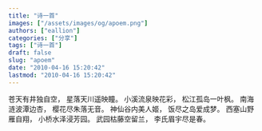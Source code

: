 ```yaml
---
title: "诗一首"
images: ["/assets/images/og/apoem.png"]
authors: ["eallion"]
categories: ["分享"]
tags: ["诗一首"]
draft: false
slug: "apoem"
date: "2010-04-16 15:20:42"
lastmod: "2010-04-16 15:20:42"
---
```


苍天有井独自空，
星落天川遥映瞳。
小溪流泉映花彩，
松江孤岛一叶枫。
南海涟波潭边杏，
樱花尽朱落无音。
神仙谷内美人姬，
饭尽之岛爱成梦。
西塞山野雁自翔，
小桥水泽浸芳园。
武园枯藤空留兰，
李氏眉宇尽是春。
